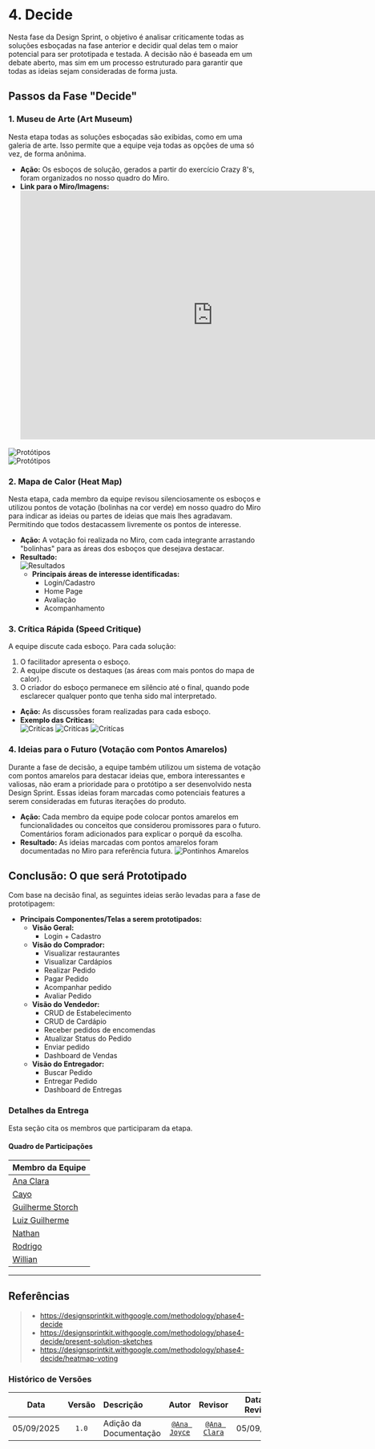 # 4. Decide

Nesta fase da Design Sprint, o objetivo é analisar criticamente todas as soluções esboçadas na fase anterior e decidir qual delas tem o maior potencial para ser prototipada e testada. A decisão não é baseada em um debate aberto, mas sim em um processo estruturado para garantir que todas as ideias sejam consideradas de forma justa.

## Passos da Fase "Decide"

### 1. Museu de Arte (Art Museum)

Nesta etapa todas as soluções esboçadas são exibidas, como em uma galeria de arte. Isso permite que a equipe veja todas as opções de uma só vez, de forma anônima.

*   **Ação:** Os esboços de solução, gerados a partir do exercício Crazy 8's, foram organizados no nosso quadro do Miro.
*   **Link para o Miro/Imagens:**
    <iframe width="768" height="496" src="https://miro.com/app/live-embed/uXjVJPNbTFs=/?focusWidget=3458764639008047782&embedMode=view_only_without_ui&embedId=358205007853" frameborder="0" scrolling="no" allow="fullscreen; clipboard-read; clipboard-write" allowfullscreen></iframe>  

![Protótipos](../assets/design-sprint/prototipo-de-papel.png)  
![Protótipos](../assets/design-sprint/prototipo-de-papel1.png)


### 2. Mapa de Calor (Heat Map)

Nesta etapa, cada membro da equipe revisou silenciosamente os esboços e utilizou pontos de votação (bolinhas na cor verde) em nosso quadro do Miro para indicar as ideias ou partes de ideias que mais lhes agradavam. Permitindo que todos destacassem livremente os pontos de interesse.

*   **Ação:** A votação foi realizada no Miro, com cada integrante arrastando "bolinhas" para as áreas dos esboços que desejava destacar.
*   **Resultado:**  
    ![Resultados](../assets/design-sprint/resultado-votacao.png)   
    *   **Principais áreas de interesse identificadas:**  
        *   Login/Cadastro
        *   Home Page
        *   Avaliação
        *   Acompanhamento

### 3. Crítica Rápida (Speed Critique)

A equipe discute cada esboço. Para cada solução:
1.  O facilitador apresenta o esboço.
2.  A equipe discute os destaques (as áreas com mais pontos do mapa de calor).
3.  O criador do esboço permanece em silêncio até o final, quando pode esclarecer qualquer ponto que tenha sido mal interpretado.

*   **Ação:** As discussões foram realizadas para cada esboço.
*   **Exemplo das Críticas:**  
    ![Critícas](../assets/design-sprint/crítica1.png) 
    ![Critícas](../assets/design-sprint/crítica2.png) 
    ![Critícas](../assets/design-sprint/crítica3.png) 


### 4. Ideias para o Futuro (Votação com Pontos Amarelos)

Durante a fase de decisão, a equipe também utilizou um sistema de votação com pontos amarelos para destacar ideias que, embora interessantes e valiosas, não eram a prioridade para o protótipo a ser desenvolvido nesta Design Sprint. Essas ideias foram marcadas como potenciais features a serem consideradas em futuras iterações do produto.

*   **Ação:** Cada membro da equipe pode colocar pontos amarelos em funcionalidades ou conceitos que considerou promissores para o futuro. Comentários foram adicionados para explicar o porquê da escolha.
*   **Resultado:** As ideias marcadas com pontos amarelos foram documentadas no Miro para referência futura.
    ![Pontinhos Amarelos](../assets/design-sprint/pontinhos-amarelos.png) 


## Conclusão: O que será Prototipado

Com base na decisão final, as seguintes ideias serão levadas para a fase de prototipagem:

*   **Principais Componentes/Telas a serem prototipados:**
    *   **Visão Geral:**
        *   Login + Cadastro
    *   **Visão do Comprador:**
        *   Visualizar restaurantes
        *   Visualizar Cardápios
        *   Realizar Pedido
        *   Pagar Pedido
        *   Acompanhar pedido
        *   Avaliar Pedido
    *   **Visão do Vendedor:**
        *   CRUD de Estabelecimento
        *   CRUD de Cardápio
        *   Receber pedidos de encomendas
        *   Atualizar Status do Pedido
        *   Enviar pedido
        *   Dashboard de Vendas
    *   **Visão do Entregador:**
        *   Buscar Pedido
        *   Entregar Pedido
        *   Dashboard de Entregas

### Detalhes da Entrega

Esta seção cita os membros que participaram da etapa.

#### Quadro de Participações

| Membro da Equipe                                              | 
| :------------------------------------------------------------ | 
| [Ana Clara](https://github.com/anabborges)                    |
| [Cayo](https://github.com/Cayoalencar)                        |  
| [Guilherme Storch](https://github.com/storch7)                |   
| [Luiz Guilherme](https://github.com/luizfaria1989)            |
| [Nathan](https://github.com/Nathan-bs)                        |
| [Rodrigo](https://github.com/rodrigoFAmaral)                  |
| [Willian](https://github.com/Wooo589)                         | 

---

## Referências

> - <https://designsprintkit.withgoogle.com/methodology/phase4-decide>
> - <https://designsprintkit.withgoogle.com/methodology/phase4-decide/present-solution-sketches>
> - <https://designsprintkit.withgoogle.com/methodology/phase4-decide/heatmap-voting>

### Histórico de Versões

|  **Data**  | **Versão** | **Descrição**        |         **Autor**          |        **Revisor**         | **Data da Revisão** |
| :--------: | :--------: | :------------------- | :------------------------: | :------------------------: | :-----------------: |
| 05/09/2025 |   `1.0`    | Adição da Documentação | [`@Ana Joyce`](https://github.com/anajoyceamorim) | [`@Ana Clara`](https://github.com/anabborges) |     05/09/2025      |